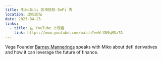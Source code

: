 ```yaml
---
title: MikoBits 区块链和 DeFi 秀
location: 虚拟论坛
date: 2023-04-25
links:
  - title: 在 YouTube 上观看
    link: https://www.youtube.com/watch?v=W-XN9qMSz7A
---
```


Vega Founder <a href="https://twitter.com/barnabee" target="_blank">Barney Mannerings</a> speaks with Miko about defi derivatives and how it can leverage the future of finance.

